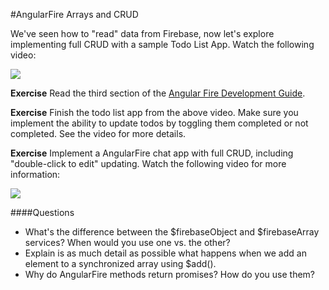 #AngularFire Arrays and CRUD

We've seen how to "read" data from Firebase, now let's explore implementing full CRUD with a sample Todo List App.  Watch the following video:

[![](https://i.gyazo.com/aaf7ab14cf309326bbcc820cca35dfe4.png)](https://vimeo.com/136793940)

**Exercise** Read the third section of the [Angular Fire Development Guide](https://www.firebase.com/docs/web/libraries/angular/guide/).

**Exercise** Finish the todo list app from the above video.  Make sure you implement the ability to update todos by toggling them completed or not completed.  See the video for more details.

**Exercise** Implement a AngularFire chat app with full CRUD, including "double-click to edit" updating.  Watch the following video for more information:

[![](https://i.gyazo.com/f89d4433e569a3ca4b580e1a40481704.png)](https://vimeo.com/136794932)

####Questions

* What's the difference between the $firebaseObject and $firebaseArray services?  When would you use one vs. the other?
* Explain is as much detail as possible what happens when we add an element to a synchronized array using $add().
* Why do AngularFire methods return promises?  How do you use them?
